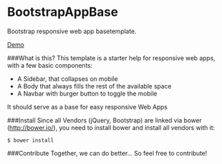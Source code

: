 BootstrapAppBase
=======
Bootstrap responsive web app basetemplate.

[Demo](http://diamonddev.com/demo/BootstrapAppBase/)


###What is this?
This template is a starter help for responsive web apps, with a few basic components:

* A Sidebar, that collapses on mobile
* A Body that always fills the rest of the available space
* A Navbar with burger button to toggle the mobile

It should serve as a base for easy responsive Web Apps

###Install
 Since all Vendors (jQuery, Bootstrap) are linked via bower (http://bower.io/), you need to install bower and install all vendors with it:

 	$ bower install

 ###Contribute
 Together, we can do better... So feel free to contribute!
